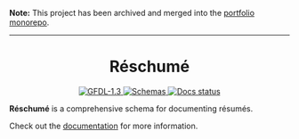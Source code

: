 **Note:**
This project has been archived and merged into the [portfolio monorepo](https://github.com/dhruvkb/portfolio).

---

<h1 align="center">
  Réschumé
</h1>

<p align="center">
  <a href="https://github.com/dhruvkb/reschume/blob/main/LICENSE">
    <img src="https://img.shields.io/static/v1?label=license&message=GFDL-1.3&color=green" alt="GFDL-1.3"/>
  </a>
  <a href="https://dhruvkb.github.io/reschume/schema/resume.json">
    <img src="https://img.shields.io/static/v1?label=schema&message=resume.json&color=informational" alt="Schemas"/>
  </a>
  <a href="https://github.com/dhruvkb/reschume/actions/workflows/docs.yml">
    <img src="https://github.com/dhruvkb/reschume/actions/workflows/docs.yml/badge.svg" alt="Docs status"/>
  </a>
</p>

**Réschumé** is a comprehensive schema for documenting résumés.

Check out the [documentation](https://dhruvkb.github.io/reschume/) for more information.
